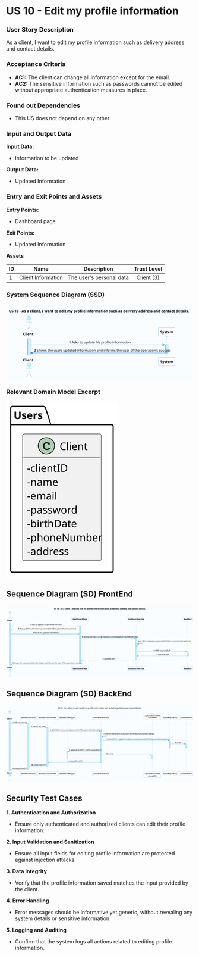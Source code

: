 # US 10 - Edit my profile information

### User Story Description

As a client, I want to edit my profile information such as delivery address and contact details.
### Acceptance Criteria

* **AC1:** The client can change all information except for the email.
* **AC2:** The sensitive information such as passwords cannot be edited without appropriate authentication measures in place.

### Found out Dependencies

* This US does not depend on any other.

### Input and Output Data

**Input Data:**

* Information to be updated

**Output Data:**

* Updated Information

### Entry and Exit Points and Assets

**Entry Points:**

* Dashboard page

**Exit Points:**

* Updated Information

**Assets**

| ID |        Name        |        Description        | Trust Level |
|----|:------------------:|:-------------------------:|:-----------:|
| 1  | Client Information | The user's personal data  | Client (3)  |


### System Sequence Diagram (SSD)

![US14_SSD](US10_SSD.svg)

### Relevant Domain Model Excerpt 

![US14_DM](US10_DM.svg)


## Sequence Diagram (SD) FrontEnd

![US14_SD](US10_SD_FE.svg)

## Sequence Diagram (SD) BackEnd

![US14_SD](US10_SD_BE.svg)

## Security Test Cases

**1. Authentication and Authorization**
- Ensure only authenticated and authorized clients can edit their profile information.

**2. Input Validation and Sanitization**
- Ensure all input fields for editing profile information are protected against injection attacks.

**3. Data Integrity**
- Verify that the profile information saved matches the input provided by the client.

**4. Error Handling**
- Error messages should be informative yet generic, without revealing any system details or sensitive information.

**5. Logging and Auditing**
- Confirm that the system logs all actions related to editing profile information.



